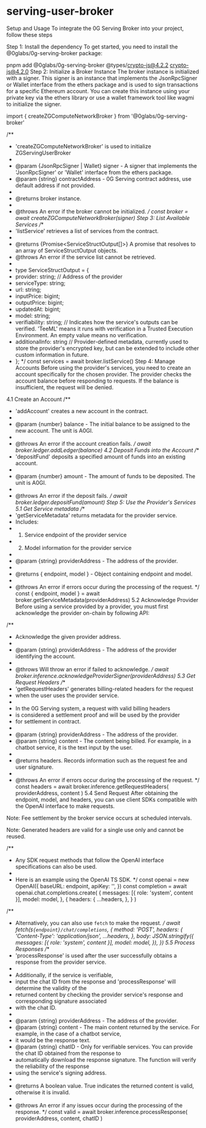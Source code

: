 # serving-user-broker

Setup and Usage
To integrate the 0G Serving Broker into your project, follow these steps

Step 1: Install the dependency
To get started, you need to install the @0glabs/0g-serving-broker package:

pnpm add @0glabs/0g-serving-broker @types/crypto-js@4.2.2 crypto-js@4.2.0
Step 2: Initialize a Broker Instance
The broker instance is initialized with a signer. This signer is an instance that implements the JsonRpcSigner or Wallet interface from the ethers package and is used to sign transactions for a specific Ethereum account. You can create this instance using your private key via the ethers library or use a wallet framework tool like wagmi to initialize the signer.

import { createZGComputeNetworkBroker } from '@0glabs/0g-serving-broker'

/**
 * 'createZGComputeNetworkBroker' is used to initialize ZGServingUserBroker
 *
 * @param {JsonRpcSigner | Wallet} signer - A signer that implements the 'JsonRpcSigner' or 'Wallet' interface from the ethers package.
 * @param {string} contractAddress - 0G Serving contract address, use default address if not provided.
 *
 * @returns broker instance.
 *
 * @throws An error if the broker cannot be initialized.
 */
const broker = await createZGComputeNetworkBroker(signer)
Step 3: List Available Services
/**
 * 'listService' retrieves a list of services from the contract.
 *
 * @returns {Promise<ServiceStructOutput[]>} A promise that resolves to an array of ServiceStructOutput objects.
 * @throws An error if the service list cannot be retrieved.
 *
 * type ServiceStructOutput = {
 *   provider: string;  // Address of the provider
 *   serviceType: string;
 *   url: string;
 *   inputPrice: bigint;
 *   outputPrice: bigint;
 *   updatedAt: bigint;
 *   model: string;
 *   verifiability: string; // Indicates how the service's outputs can be verified. 'TeeML' means it runs with verification in a Trusted Execution Environment. An empty value means no verification.
 *   additionalInfo: string // Provider-defined metadata, currently used to store the provider's encrypted key, but can be extended to include other custom information in future.
 * };
 */
const services = await broker.listService()
Step 4: Manage Accounts
Before using the provider's services, you need to create an account specifically for the chosen provider. The provider checks the account balance before responding to requests. If the balance is insufficient, the request will be denied.

4.1 Create an Account
/**
 * 'addAccount' creates a new account in the contract.
 *
 * @param {number} balance - The initial balance to be assigned to the new account. The unit is A0GI.
 *
 * @throws  An error if the account creation fails.
 */
await broker.ledger.addLedger(balance)
4.2 Deposit Funds into the Account
/**
 * 'depositFund' deposits a specified amount of funds into an existing account.
 *
 * @param {number} amount - The amount of funds to be deposited. The unit is A0GI.
 *
 * @throws  An error if the deposit fails.
 */
await broker.ledger.depositFund(amount)
Step 5: Use the Provider's Services
5.1 Get Service metadata
/**
 * 'getServiceMetadata' returns metadata for the provider service.
 * Includes:
 * 1. Service endpoint of the provider service
 * 2. Model information for the provider service
 *
 * @param {string} providerAddress - The address of the provider.
 *
 * @returns { endpoint, model } - Object containing endpoint and model.
 *
 * @throws An error if errors occur during the processing of the request.
 */
const { endpoint, model } = await broker.getServiceMetadata(providerAddress)
5.2 Acknowledge Provider
Before using a service provided by a provider, you must first acknowledge the provider on-chain by following API:

/**
 * Acknowledge the given provider address.
 *
 * @param {string} providerAddress - The address of the provider identifying the account.
 * 
 *  @throws Will throw an error if failed to acknowledge.
 */
await broker.inference.acknowledgeProviderSigner(providerAddress)
5.3 Get Request Headers
/**
 * 'getRequestHeaders' generates billing-related headers for the request
 * when the user uses the provider service.
 *
 * In the 0G Serving system, a request with valid billing headers
 * is considered a settlement proof and will be used by the provider
 * for settlement in contract.
 *
 * @param {string} providerAddress - The address of the provider.
 * @param {string} content - The content being billed. For example, in a chatbot service, it is the text input by the user.
 *
 * @returns headers. Records information such as the request fee and user signature.
 *
 * @throws An error if errors occur during the processing of the request.
 */
const headers = await broker.inference.getRequestHeaders(
    providerAddress,
    content
)
5.4 Send Request
After obtaining the endpoint, model, and headers, you can use client SDKs compatible with the OpenAI interface to make requests.

Note: Fee settlement by the broker service occurs at scheduled intervals.

Note: Generated headers are valid for a single use only and cannot be reused.

/**
 * Any SDK request methods that follow the OpenAI interface specifications can also be used.
 *
 * Here is an example using the OpenAI TS SDK.
 */
const openai = new OpenAI({
    baseURL: endpoint,
    apiKey: '',
})
const completion = await openai.chat.completions.create(
    {
        messages: [{ role: 'system', content }],
        model: model,
    },
    {
        headers: {
            ...headers,
        },
    }
)

/**
 * Alternatively, you can also use `fetch` to make the request.
 */
await fetch(`${endpoint}/chat/completions`, {
    method: 'POST',
    headers: {
        'Content-Type': 'application/json',
        ...headers,
    },
    body: JSON.stringify({
        messages: [{ role: 'system', content }],
        model: model,
    }),
})
5.5 Process Responses
/**
 * 'processResponse' is used after the user successfully obtains a response from the provider service.
 *
 * Additionally, if the service is verifiable,
 * input the chat ID from the response and 'processResponse' will determine the validity of the
 * returned content by checking the provider service's response and corresponding signature associated
 * with the chat ID.
 *
 * @param {string} providerAddress - The address of the provider.
 * @param {string} content - The main content returned by the service. For example, in the case of a chatbot service,
 * it would be the response text.
 * @param {string} chatID - Only for verifiable services. You can provide the chat ID obtained from the response to
 * automatically download the response signature. The function will verify the reliability of the response
 * using the service's signing address.
 *
 * @returns A boolean value. True indicates the returned content is valid, otherwise it is invalid.
 *
 * @throws An error if any issues occur during the processing of the response.
 */
const valid = await broker.inference.processResponse(
    providerAddress,
    content,
    chatID
)
